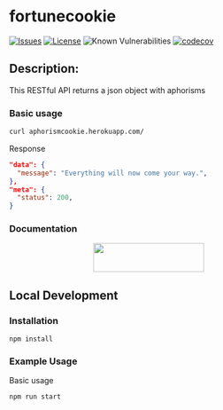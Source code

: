 fortunecookie
=========

[![Issues](https://img.shields.io/github/issues/wh-iterabb-it/fortunecookie.svg)](https://github.com/wh-iterabb-it/fortunecookie/issues)
[![License](https://img.shields.io/badge/license-GPL-blue.svg)](https://github.com/wh-iterabb-it/fortunecookie/blob/main/LICENSE)
![Known Vulnerabilities](https://snyk.io/test/github/wh-iterabb-it/fortunecookie/badge.svg)
[![codecov](https://codecov.io/gh/wh-iterabb-it/fortunecookie/branch/main/graph/badge.svg)](https://codecov.io/gh/wh-iterabb-it/fortunecookie)



## Description:

This RESTful API returns a json object with aphorisms


### Basic usage


```bash 
curl aphorismcookie.herokuapp.com/
```

Response

```json
"data": {
  "message": "Everything will now come your way.",
},
"meta": {
  "status": 200,
}
```


### Documentation

<div align="center">
  <p>
    <a href="https://rapidapi.com/wh-iterabb-it-wh-iterabb-it-default/api/fortune-cookie4/">
      <img width="200" height="52" src="https://rapidapi.com/static-assets/default/dark-logo-78e48dc1-ca3f-4d67-a6f5-74032f439c8b.svg" />
    </a>
  </p>
</div>

## Local Development

### Installation

```
npm install
```
### Example Usage

Basic usage
```
npm run start
```
